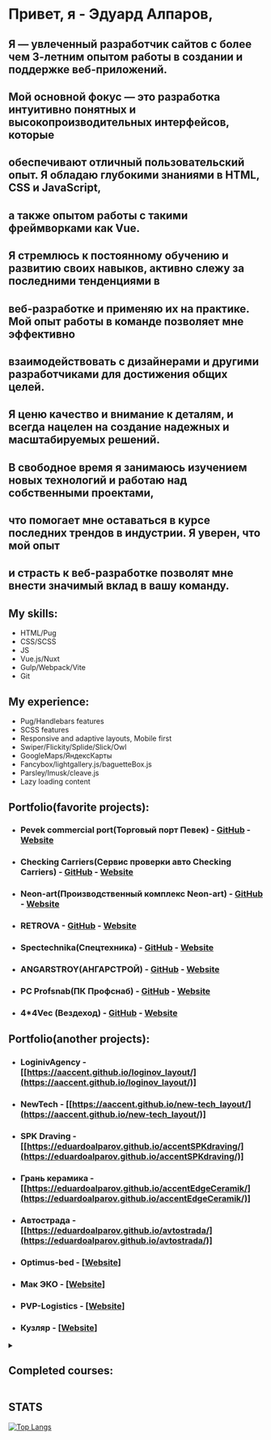 # Привет, я - Эдуард Алпаров,
## Я — увлеченный разработчик сайтов с более чем 3-летним опытом работы в создании и поддержке веб-приложений. 
## Мой основной фокус — это разработка интуитивно понятных и высокопроизводительных интерфейсов, которые 
## обеспечивают отличный пользовательский опыт. Я обладаю глубокими знаниями в HTML, CSS и JavaScript, 
## а также опытом работы с такими фреймворками как Vue.

## Я стремлюсь к постоянному обучению и развитию своих навыков, активно слежу за последними тенденциями в 
## веб-разработке и применяю их на практике. Мой опыт работы в команде позволяет мне эффективно 
## взаимодействовать с дизайнерами и другими разработчиками для достижения общих целей. 
## Я ценю качество и внимание к деталям, и всегда нацелен на создание надежных и масштабируемых решений.

 ## В свободное время я занимаюсь изучением новых технологий и работаю над собственными проектами, 
 ## что помогает мне оставаться в курсе последних трендов в индустрии. Я уверен, что мой опыт 
 ## и страсть к веб-разработке позволят мне внести значимый вклад в вашу команду.

## My skills:

- $`{\textsf{HTML/Pug}}`$
- $`{\textsf{CSS/SCSS}}`$
- $`{\textsf{JS}}`$
- $`{\textsf{Vue.js/Nuxt}}`$
- $`{\textsf{Gulp/Webpack/Vite}}`$
- $`{\textsf{Git}}`$

## My experience:
- $`{\textsf{Pug/Handlebars features}}`$
- $`{\textsf{SCSS features}}`$
- $`{\textsf{Responsive and adaptive layouts, Mobile first}}`$
- $`{\textsf{Swiper/Flickity/Splide/Slick/Owl}}`$
- $`{\textsf{GoogleMaps/ЯндексКарты}}`$
- $`{\textsf{Fancybox/lightgallery.js/baguetteBox.js}}`$
- $`{\textsf{Parsley/Imusk/cleave.js}}`$
- $`{\textsf{Lazy loading content}}`$

## Portfolio(favorite projects):

- ### Pevek commercial port(Торговый порт Певек) - [GitHub](https://github.com/EduardoAlparov/morport-pevek) - [Website](https://morport-pevek.ru/)
- ### Checking Carriers(Сервис проверки авто Checking Carriers) - [GitHub](https://github.com/EduardoAlparov/CheckingCarrier) - [Website](https://info.checking-carriers.ru/)
- ### Neon-art(Производственный комплекс Neon-art) - [GitHub](https://github.com/EduardoAlparov/neon-art) - [Website](https://www.neonart.ru/lp/jobs/)
- ### RETROVA - [GitHub](https://github.com/EduardoAlparov/accent-Retrova) - [Website](https://eduardoalparov.github.io/accent-Retrova/index.html)
- ### Spectechnika(Спецтехника) - [GitHub](https://github.com/EduardoAlparov/spectechnika) - [Website](https://eduardoalparov.github.io/spectechnika/)
- ### ANGARSTROY(АНГАРСТРОЙ) - [GitHub](https://github.com/EduardoAlparov/accent-Hangar) - [Website](https://eduardoalparov.github.io/accent-Hangar/)
- ### PC Profsnab(ПК Профснаб) - [GitHub](https://github.com/EduardoAlparov/PROFSNAB) - [Website](https://pk-profsnab.ru/)
- ### 4*4Vec (Вездеход) - [GitHub](https://github.com/EduardoAlparov/coolslider) - [Website](https://eduardoalparov.github.io/coolslider)

## Portfolio(another projects):
- ### LoginivAgency - [[https://aaccent.github.io/loginov_layout/](https://aaccent.github.io/loginov_layout/)]
- ### NewTech - [[https://aaccent.github.io/new-tech_layout/](https://aaccent.github.io/new-tech_layout/)]
- ### SPK Draving - [[https://eduardoalparov.github.io/accentSPKdraving/](https://eduardoalparov.github.io/accentSPKdraving/)]
- ### Грань керамика - [[https://eduardoalparov.github.io/accentEdgeCeramik/](https://eduardoalparov.github.io/accentEdgeCeramik/)]
- ### Автострада - [[https://eduardoalparov.github.io/avtostrada/](https://eduardoalparov.github.io/avtostrada/)]
- ### Optimus-bed - [[Website](https://optimusbed.ru/)]
- ### Мак ЭКО - [[Website](https://mac-ivf.ru/bank-donorov/)]
- ### PVP-Logistics - [[Website](http://pvp-logistics.ru/)]
- ### Кузляр - [[Website](https://kyzler.ru/)]

<details>
<summary><h2>Completed courses:</h2></summary>
    
<figure>
    <img width="100%" src="/dev.png">
    <figcaption>&#10149; Layout development basics</figcaption>
</figure>
    
<figure>
    <img width="100%" src="/javascript.png">
    <figcaption>&#10149; Comprehensive javascript training</figcaption>
</figure>
    
<figure>
    <img width="100%" src="/vue.png">
    <figcaption>&#10149; Vue.js for experienced developers</figcaption>
</figure>

</details>

## STATS
[![Top Langs](https://github-readme-stats.vercel.app/api/top-langs/?username=EduardoAlparov&layout=compact&show_icons=true&theme=radical)](https://github.com/anuraghazra/github-readme-stats)
